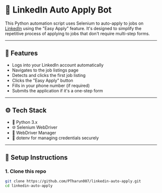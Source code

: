 # 🤖 LinkedIn Auto Apply Bot

This Python automation script uses Selenium to auto-apply to jobs on [LinkedIn](https://www.linkedin.com) using the "Easy Apply" feature. It's designed to simplify the repetitive process of applying to jobs that don't require multi-step forms.

---

## 📌 Features

- Logs into your LinkedIn account automatically
- Navigates to the job listings page
- Detects and clicks the first job listing
- Clicks the "Easy Apply" button
- Fills in your phone number (if required)
- Submits the application if it's a one-step form

---

## ⚙️ Tech Stack

- 🐍 Python 3.x
- 🌐 Selenium WebDriver
- 🧪 WebDriver Manager
- 🔐 dotenv for managing credentials securely

---

## 🔐 Setup Instructions

### 1. Clone this repo

```bash
git clone https://github.com/PTharun007/linkedin-auto-apply.git
cd linkedin-auto-apply
